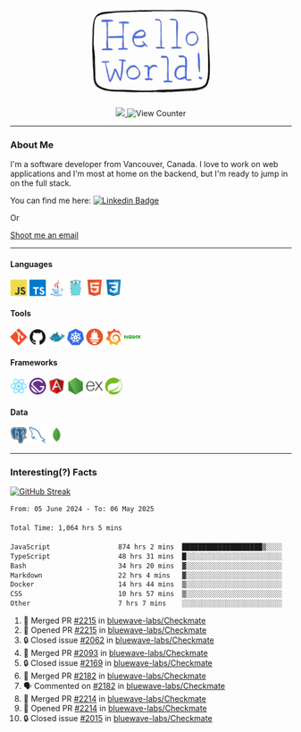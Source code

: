 <div align="center">
    <img src="./img/hello_world.webp" height="200px" width="">
    <div>
        <a href="https://www.linkedin.com/in/ajhollid">
            <img src="https://img.shields.io/badge/LinkedIn-blue"/>
        </a>
        <img src="https://komarev.com/ghpvc/?username=ajhollid&color=yellow" alt="View Counter">
    </div>
</div>

---

### About Me

I'm a software developer from Vancouver, Canada. I love to work on web applications and I'm most at home on the backend, but I'm ready to jump in on the full stack.

You can find me here: [![Linkedin Badge](https://img.shields.io/badge/-ajhollid-blue?style=flat&logo=Linkedin&logoColor=white)](https://www.linkedin.com/in/ajhollid)

Or

[Shoot me an email](mailto:ajhollid@gmail.com)

---

#### Languages

<div>
    <img src="./img/devicons/javascript-original.svg" width=30 height=30 alt="JavaScript">
    <img src="/img/devicons/typescript-original.svg" width=30 height=30 alt="TypeScript">
    <img src="./img/devicons/java-original.svg" width=30 height=30 alt="Java">
    <img src="./img/devicons/go-original.svg" width=30 height=30 alt="Golang">
    <img src="./img/devicons/html5-original.svg" width=30 height=30 alt="HTML 5">
    <img src="./img/devicons/css3-original.svg" width=30 height=30 alt="CSS 3">
</div>

#### Tools

<div>
    <img src="./img/devicons/git-original.svg" width=30 height=30 alt="Git">
    <img src="./img/devicons/github-original.svg" width=30 height=30 alt="Github">
    <img src="./img/devicons/docker-original.svg" width=30 
    height=30 alt="Docker">
    <img src="./img/devicons/kubernetes-original.svg" width=30 height=30 alt="K8">
    <img src="./img/devicons/prometheus-original.svg" width=30 height=30 alt="Prometheus">
    <img src="./img/devicons/grafana-original.svg" width=30 height=30 alt="Grafana">
    <img src="./img/devicons/nginx-original.svg" width=30 height=30 alt="Nginx">
</div>

#### Frameworks

<div>
    <img src="./img/devicons/react-original.svg" width=30 height=30 alt="React">
    <img src="./img/devicons/gatsby-original.svg" width=30 height=30 alt="Gatsby">
    <img src="./img/devicons/angularjs-original.svg" width=30 height=30 alt="AngularJS">
    <img src="./img/devicons/nodejs-original.svg" width=30 height=30 alt="NodeJS">
    <img src="./img/devicons/express-original.svg" width=30 height=30 alt="Express">
    <img src="./img/devicons/spring-original.svg" width=30 height=30 alt="Spring">
</div>

#### Data

<div>
    <img src="./img/devicons/postgresql-original.svg" width=30 height=30 alt="Postgresql">
    <img src="./img/devicons/mysql-original.svg" width=30 height=30 alt="Mysql">
    <img src="./img/devicons/mongodb-original.svg" width=30 height=30 alt="MongoDB">
</div>

---

### Interesting(?) Facts

[![GitHub Streak](http://github-readme-streak-stats.herokuapp.com?user=ajhollid)](https://git.io/streak-stats)

 <!--START_SECTION:waka-->

```txt
From: 05 June 2024 - To: 06 May 2025

Total Time: 1,064 hrs 5 mins

JavaScript                 874 hrs 2 mins  ████████████████████▒░░░░   81.59 %
TypeScript                 48 hrs 31 mins  █░░░░░░░░░░░░░░░░░░░░░░░░   04.53 %
Bash                       34 hrs 20 mins  ▓░░░░░░░░░░░░░░░░░░░░░░░░   03.21 %
Markdown                   22 hrs 4 mins   ▓░░░░░░░░░░░░░░░░░░░░░░░░   02.06 %
Docker                     14 hrs 44 mins  ▒░░░░░░░░░░░░░░░░░░░░░░░░   01.38 %
CSS                        10 hrs 57 mins  ▒░░░░░░░░░░░░░░░░░░░░░░░░   01.02 %
Other                      7 hrs 7 mins    ░░░░░░░░░░░░░░░░░░░░░░░░░   00.66 %
```

<!--END_SECTION:waka-->


<!--START_SECTION:activity-->
1. 🎉 Merged PR [#2215](https://github.com/bluewave-labs/Checkmate/pull/2215) in [bluewave-labs/Checkmate](https://github.com/bluewave-labs/Checkmate)
2. 💪 Opened PR [#2215](https://github.com/bluewave-labs/Checkmate/pull/2215) in [bluewave-labs/Checkmate](https://github.com/bluewave-labs/Checkmate)
3. 🔒 Closed issue [#2062](https://github.com/bluewave-labs/Checkmate/issues/2062) in [bluewave-labs/Checkmate](https://github.com/bluewave-labs/Checkmate)
4. 🎉 Merged PR [#2093](https://github.com/bluewave-labs/Checkmate/pull/2093) in [bluewave-labs/Checkmate](https://github.com/bluewave-labs/Checkmate)
5. 🔒 Closed issue [#2169](https://github.com/bluewave-labs/Checkmate/issues/2169) in [bluewave-labs/Checkmate](https://github.com/bluewave-labs/Checkmate)
6. 🎉 Merged PR [#2182](https://github.com/bluewave-labs/Checkmate/pull/2182) in [bluewave-labs/Checkmate](https://github.com/bluewave-labs/Checkmate)
7. 🗣 Commented on [#2182](https://github.com/bluewave-labs/Checkmate/pull/2182#issuecomment-2859474414) in [bluewave-labs/Checkmate](https://github.com/bluewave-labs/Checkmate)
8. 🎉 Merged PR [#2214](https://github.com/bluewave-labs/Checkmate/pull/2214) in [bluewave-labs/Checkmate](https://github.com/bluewave-labs/Checkmate)
9. 💪 Opened PR [#2214](https://github.com/bluewave-labs/Checkmate/pull/2214) in [bluewave-labs/Checkmate](https://github.com/bluewave-labs/Checkmate)
10. 🔒 Closed issue [#2015](https://github.com/bluewave-labs/Checkmate/issues/2015) in [bluewave-labs/Checkmate](https://github.com/bluewave-labs/Checkmate)
<!--END_SECTION:activity-->
